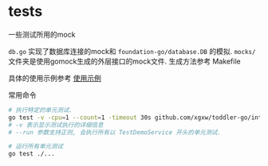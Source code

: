 # tests

一些测试所用的mock

`db.go` 实现了数据库连接的mock和 `foundation-go/database.DB` 的模拟.
`mocks/` 文件夹是使用gomock生成的外层接口的mock文件. 生成方法参考 Makefile

具体的使用示例参考 [使用示例](/internal/services/demo_test.go)

常用命令
```Bash
# 执行特定的单元测试.
go test -v -cpu=1 --count=1 -timeout 30s github.com/xgxw/toddler-go/internal/services --run TestDemoService
# -v 表示显示测试执行的详细信息
# --run 参数支持正则, 会执行所有以 TestDemoService 开头的单元测试. 

# 运行所有单元测试
go test ./...
```
